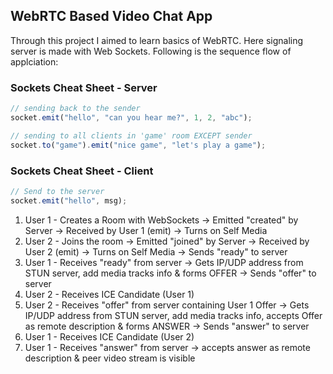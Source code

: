 ## WebRTC Based Video Chat App

Through this project I aimed to learn basics of WebRTC. Here signaling server is made with Web Sockets. Following is the sequence flow of applciation:

### Sockets Cheat Sheet - Server

```js
// sending back to the sender
socket.emit("hello", "can you hear me?", 1, 2, "abc");

// sending to all clients in 'game' room EXCEPT sender
socket.to("game").emit("nice game", "let's play a game");
```

### Sockets Cheat Sheet - Client

```js
// Send to the server
socket.emit("hello", msg);
```

1. User 1 - Creates a Room with WebSockets -> Emitted "created" by Server -> Received by User 1 (emit) -> Turns on Self Media
2. User 2 - Joins the room -> Emitted "joined" by Server -> Received by User 2 (emit) -> Turns on Self Media -> Sends "ready" to server
3. User 1 - Receives "ready" from server -> Gets IP/UDP address from STUN server, add media tracks info & forms OFFER -> Sends "offer" to server
4. User 2 - Receives ICE Candidate (User 1)
5. User 2 - Receives "offer" from server containing User 1 Offer -> Gets IP/UDP address from STUN server, add media tracks info, accepts Offer as remote description & forms ANSWER -> Sends "answer" to server
6. User 1 - Receives ICE Candidate (User 2)
7. User 1 - Receives "answer" from server -> accepts answer as remote description & peer video stream is visible
